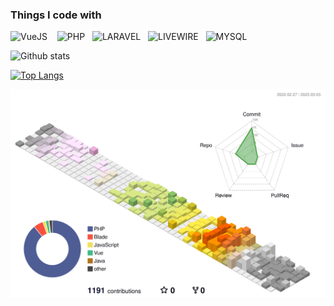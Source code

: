 <h3>Things I code with</h3>
<p>
  <img alt="VueJS" src="https://img.shields.io/badge/Vue.js-35495E?style=for-the-badge&logo=vuedotjs&logoColor=14b48f&labelColor=fff" /> &nbsp;&nbsp;
  <img alt="PHP" src="https://img.shields.io/badge/PHP-35495E?style=for-the-badge&logo=php&logoColor=797ab2&labelColor=fff" />&nbsp;&nbsp;
  <img alt="LARAVEL" src="https://img.shields.io/badge/LARAVEL-35495E?style=for-the-badge&logo=laravel&logoColor=f72c1f&labelColor=fff" />&nbsp;&nbsp;
  <img alt="LIVEWIRE" src="https://img.shields.io/badge/LIVEWIRE-35495E?style=for-the-badge&logo=livewire&logoColor=fb70a9&labelColor=fff" />&nbsp;&nbsp;
  <img alt="MYSQL" src="https://img.shields.io/badge/MYSQL-35495E?style=for-the-badge&logo=mysql&logoColor=e48e00&labelColor=fff" />&nbsp;&nbsp;
  
</p>


![Github stats](https://github-readme-stats.vercel.app/api?username=prashanna1992&theme=highcontrast&show_icons=true&count_private=true)

[![Top Langs](https://github-readme-stats.vercel.app/api/top-langs/?username=prashanna1992)](https://github.com/anuraghazra/github-readme-stats)


![](./profile-3d-contrib/profile-season-animate.svg)

